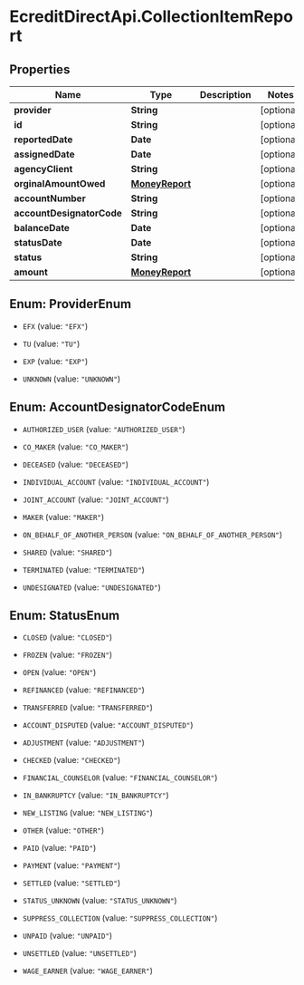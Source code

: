 # EcreditDirectApi.CollectionItemReport

## Properties

Name | Type | Description | Notes
------------ | ------------- | ------------- | -------------
**provider** | **String** |  | [optional] 
**id** | **String** |  | [optional] 
**reportedDate** | **Date** |  | [optional] 
**assignedDate** | **Date** |  | [optional] 
**agencyClient** | **String** |  | [optional] 
**orginalAmountOwed** | [**MoneyReport**](MoneyReport.md) |  | [optional] 
**accountNumber** | **String** |  | [optional] 
**accountDesignatorCode** | **String** |  | [optional] 
**balanceDate** | **Date** |  | [optional] 
**statusDate** | **Date** |  | [optional] 
**status** | **String** |  | [optional] 
**amount** | [**MoneyReport**](MoneyReport.md) |  | [optional] 



## Enum: ProviderEnum


* `EFX` (value: `"EFX"`)

* `TU` (value: `"TU"`)

* `EXP` (value: `"EXP"`)

* `UNKNOWN` (value: `"UNKNOWN"`)





## Enum: AccountDesignatorCodeEnum


* `AUTHORIZED_USER` (value: `"AUTHORIZED_USER"`)

* `CO_MAKER` (value: `"CO_MAKER"`)

* `DECEASED` (value: `"DECEASED"`)

* `INDIVIDUAL_ACCOUNT` (value: `"INDIVIDUAL_ACCOUNT"`)

* `JOINT_ACCOUNT` (value: `"JOINT_ACCOUNT"`)

* `MAKER` (value: `"MAKER"`)

* `ON_BEHALF_OF_ANOTHER_PERSON` (value: `"ON_BEHALF_OF_ANOTHER_PERSON"`)

* `SHARED` (value: `"SHARED"`)

* `TERMINATED` (value: `"TERMINATED"`)

* `UNDESIGNATED` (value: `"UNDESIGNATED"`)





## Enum: StatusEnum


* `CLOSED` (value: `"CLOSED"`)

* `FROZEN` (value: `"FROZEN"`)

* `OPEN` (value: `"OPEN"`)

* `REFINANCED` (value: `"REFINANCED"`)

* `TRANSFERRED` (value: `"TRANSFERRED"`)

* `ACCOUNT_DISPUTED` (value: `"ACCOUNT_DISPUTED"`)

* `ADJUSTMENT` (value: `"ADJUSTMENT"`)

* `CHECKED` (value: `"CHECKED"`)

* `FINANCIAL_COUNSELOR` (value: `"FINANCIAL_COUNSELOR"`)

* `IN_BANKRUPTCY` (value: `"IN_BANKRUPTCY"`)

* `NEW_LISTING` (value: `"NEW_LISTING"`)

* `OTHER` (value: `"OTHER"`)

* `PAID` (value: `"PAID"`)

* `PAYMENT` (value: `"PAYMENT"`)

* `SETTLED` (value: `"SETTLED"`)

* `STATUS_UNKNOWN` (value: `"STATUS_UNKNOWN"`)

* `SUPPRESS_COLLECTION` (value: `"SUPPRESS_COLLECTION"`)

* `UNPAID` (value: `"UNPAID"`)

* `UNSETTLED` (value: `"UNSETTLED"`)

* `WAGE_EARNER` (value: `"WAGE_EARNER"`)




